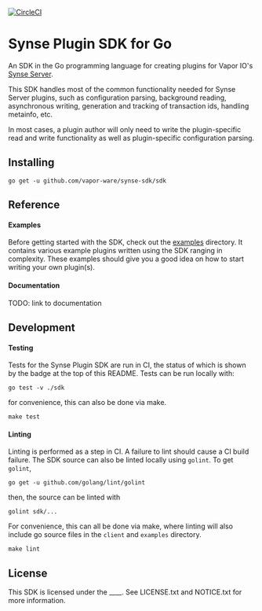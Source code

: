 [![CircleCI](https://circleci.com/gh/vapor-ware/synse-sdk.svg?style=svg&circle-token=a35e96598e3df84da3dc58a4f0f9dcc8632bfbd3)](https://circleci.com/gh/vapor-ware/synse-sdk)

# Synse Plugin SDK for Go
An SDK in the Go programming language for creating plugins for Vapor IO's 
[Synse Server][synse-server].

This SDK handles most of the common functionality needed for Synse Server plugins,
such as configuration parsing, background reading, asynchronous writing, generation
and tracking of transaction ids, handling metainfo, etc.

In most cases, a plugin author will only need to write the plugin-specific read and 
write functionality as well as plugin-specific configuration parsing.


## Installing
```
go get -u github.com/vapor-ware/synse-sdk/sdk
```


## Reference

#### Examples

Before getting started with the SDK, check out the [examples][examples] directory.
It contains various example plugins written using the SDK ranging in complexity.
These examples should give you a good idea on how to start writing your own plugin(s).

#### Documentation

TODO: link to documentation

## Development

#### Testing
Tests for the Synse Plugin SDK are run in CI, the status of which is shown by the 
badge at the top of this README. Tests can be run locally with:

```
go test -v ./sdk
```

for convenience, this can also be done via make.

```
make test
```

#### Linting
Linting is performed as a step in CI. A failure to lint should cause a CI build failure.
The SDK source can also be linted locally using `golint`. To get `golint`, 
```
go get -u github.com/golang/lint/golint
```

then, the source can be linted with
```
golint sdk/...
```

For convenience, this can all be done via make, where linting will also include go
source files in the `client` and `examples` directory.
```
make lint
```


## License
This SDK is licensed under the ____. See LICENSE.txt and NOTICE.txt for more information.


 
[synse-server]: https://github.com/vapor-ware/synse-server
[examples]: https://github.com/vapor-ware/synse-sdk/tree/master/examples
